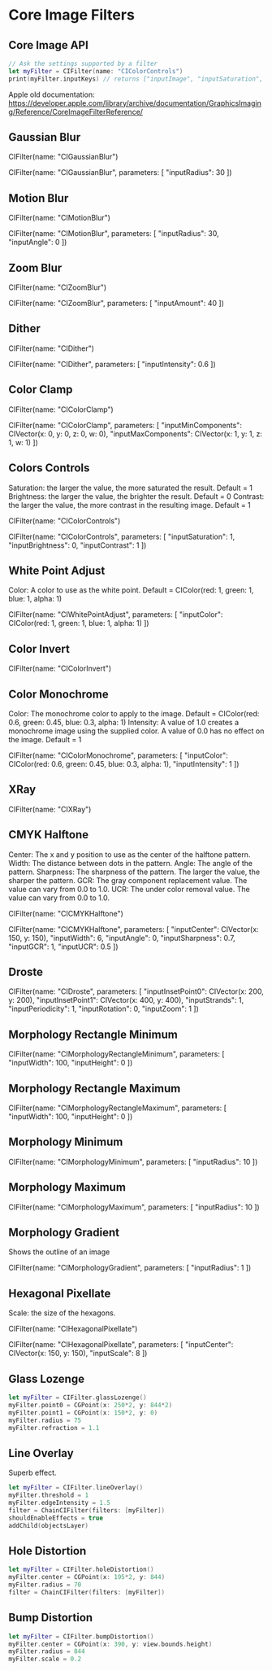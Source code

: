 # Core Image Filters

## Core Image API

```swift
// Ask the settings supported by a filter
let myFilter = CIFilter(name: "CIColorControls")
print(myFilter.inputKeys) // returns ["inputImage", "inputSaturation", "inputBrightness", "inputContrast"]
```

Apple old documentation: https://developer.apple.com/library/archive/documentation/GraphicsImaging/Reference/CoreImageFilterReference/

## Gaussian Blur

CIFilter(name: "CIGaussianBlur")

CIFilter(name: "CIGaussianBlur", parameters: [
    "inputRadius": 30
])

## Motion Blur

CIFilter(name: "CIMotionBlur")

CIFilter(name: "CIMotionBlur", parameters: [
    "inputRadius": 30,
    "inputAngle": 0
])

## Zoom Blur

CIFilter(name: "CIZoomBlur")

CIFilter(name: "CIZoomBlur", parameters: [
    "inputAmount": 40
])

## Dither

CIFilter(name: "CIDither")

CIFilter(name: "CIDither", parameters: [
    "inputIntensity": 0.6
])

## Color Clamp

CIFilter(name: "CIColorClamp")

CIFilter(name: "CIColorClamp", parameters: [
    "inputMinComponents": CIVector(x: 0, y: 0, z: 0, w: 0),
    "inputMaxComponents": CIVector(x: 1, y: 1, z: 1, w: 1)
])

## Colors Controls

Saturation: the larger the value, the more saturated the result. Default = 1
Brightness: the larger the value, the brighter the result. Default = 0
Contrast: the larger the value, the more contrast in the resulting image. Default = 1

CIFilter(name: "CIColorControls")

CIFilter(name: "CIColorControls", parameters: [
    "inputSaturation": 1,
    "inputBrightness": 0,
    "inputContrast": 1
])

## White Point Adjust

Color: A color to use as the white point. Default = CIColor(red: 1, green: 1, blue: 1, alpha: 1)

CIFilter(name: "CIWhitePointAdjust", parameters: [
    "inputColor": CIColor(red: 1, green: 1, blue: 1, alpha: 1)
])

## Color Invert

CIFilter(name: "CIColorInvert")

## Color Monochrome

Color: The monochrome color to apply to the image. Default = CIColor(red: 0.6, green: 0.45, blue: 0.3, alpha: 1)
Intensity: A value of 1.0 creates a monochrome image using the supplied color. A value of 0.0 has no effect on the image. Default = 1

CIFilter(name: "CIColorMonochrome", parameters: [
    "inputColor": CIColor(red: 0.6, green: 0.45, blue: 0.3, alpha: 1),
    "inputIntensity": 1
])

## XRay

CIFilter(name: "CIXRay")

## CMYK Halftone

Center: The x and y position to use as the center of the halftone pattern.
Width: The distance between dots in the pattern.
Angle: The angle of the pattern.
Sharpness: The sharpness of the pattern. The larger the value, the sharper the pattern.
GCR: The gray component replacement value. The value can vary from 0.0 to 1.0.
UCR: The under color removal value. The value can vary from 0.0 to 1.0.

CIFilter(name: "CICMYKHalftone")

CIFilter(name: "CICMYKHalftone", parameters: [
    "inputCenter": CIVector(x: 150, y: 150),
    "inputWidth": 6,
    "inputAngle": 0,
    "inputSharpness": 0.7,
    "inputGCR": 1,
    "inputUCR": 0.5
])

## Droste

CIFilter(name: "CIDroste", parameters: [
    "inputInsetPoint0": CIVector(x: 200, y: 200),
    "inputInsetPoint1": CIVector(x: 400, y: 400),
    "inputStrands": 1,
    "inputPeriodicity": 1,
    "inputRotation": 0,
    "inputZoom": 1
])

## Morphology Rectangle Minimum

CIFilter(name: "CIMorphologyRectangleMinimum", parameters: [
    "inputWidth": 100,
    "inputHeight": 0
])

## Morphology Rectangle Maximum

CIFilter(name: "CIMorphologyRectangleMaximum", parameters: [
    "inputWidth": 100,
    "inputHeight": 0
])

## Morphology Minimum

CIFilter(name: "CIMorphologyMinimum", parameters: [
    "inputRadius": 10
])

## Morphology Maximum

CIFilter(name: "CIMorphologyMaximum", parameters: [
    "inputRadius": 10
])

## Morphology Gradient

Shows the outline of an image

CIFilter(name: "CIMorphologyGradient", parameters: [
    "inputRadius": 1
])

## Hexagonal Pixellate

Scale: the size of the hexagons.

CIFilter(name: "CIHexagonalPixellate")

CIFilter(name: "CIHexagonalPixellate", parameters: [
    "inputCenter": CIVector(x: 150, y: 150),
    "inputScale": 8
])

## Glass Lozenge

```swift
let myFilter = CIFilter.glassLozenge()
myFilter.point0 = CGPoint(x: 250*2, y: 844*2)
myFilter.point1 = CGPoint(x: 150*2, y: 0)
myFilter.radius = 75
myFilter.refraction = 1.1
```

## Line Overlay

Superb effect.

```swift
let myFilter = CIFilter.lineOverlay()
myFilter.threshold = 1
myFilter.edgeIntensity = 1.5
filter = ChainCIFilter(filters: [myFilter])
shouldEnableEffects = true
addChild(objectsLayer)
```

## Hole Distortion

```swift
let myFilter = CIFilter.holeDistortion()
myFilter.center = CGPoint(x: 195*2, y: 844)
myFilter.radius = 70
filter = ChainCIFilter(filters: [myFilter])
```

## Bump Distortion

```swift
let myFilter = CIFilter.bumpDistortion()
myFilter.center = CGPoint(x: 390, y: view.bounds.height)
myFilter.radius = 844
myFilter.scale = 0.2
```
